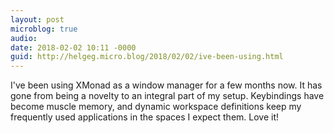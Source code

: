 ```yaml
---
layout: post
microblog: true
audio: 
date: 2018-02-02 10:11 -0000
guid: http://helgeg.micro.blog/2018/02/02/ive-been-using.html
---
```

I've been using XMonad as a window manager for a few months now. It has gone from being a novelty to an integral part of my setup. Keybindings have become muscle memory, and dynamic workspace definitions keep my frequently used applications in the spaces I expect them. Love it!
